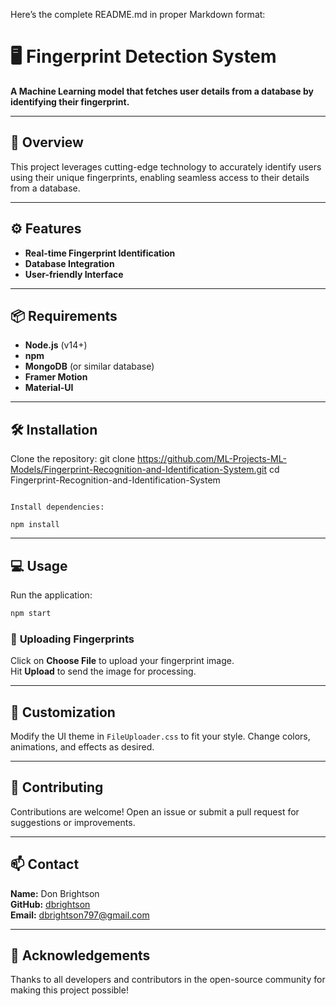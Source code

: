 Here’s the complete README.md in proper Markdown format:

# 🖥️ **Fingerprint Detection System**

**A Machine Learning model that fetches user details from a database by identifying their fingerprint.**

---

## 🚀 **Overview**

This project leverages cutting-edge technology to accurately identify users using their unique fingerprints, enabling seamless access to their details from a database.

---

## ⚙️ **Features**

- **Real-time Fingerprint Identification**
- **Database Integration**
- **User-friendly Interface**

---

## 📦 **Requirements**

- **Node.js** (v14+)
- **npm**
- **MongoDB** (or similar database)
- **Framer Motion**
- **Material-UI**

---

## 🛠️ **Installation**

Clone the repository:
git clone https://github.com/ML-Projects-ML-Models/Fingerprint-Recognition-and-Identification-System.git
cd Fingerprint-Recognition-and-Identification-System
```

Install dependencies:

npm install
```

---

## 💻 **Usage**

Run the application:

```bash
npm start
```

### 📁 **Uploading Fingerprints**

Click on **Choose File** to upload your fingerprint image.  
Hit **Upload** to send the image for processing.

---

## 🎨 **Customization**

Modify the UI theme in `FileUploader.css` to fit your style. Change colors, animations, and effects as desired.

---

## 🤝 **Contributing**

Contributions are welcome! Open an issue or submit a pull request for suggestions or improvements.

---

## 📫 **Contact**

**Name:** Don Brightson  
**GitHub:** [dbrightson](https://github.com/dbrightson)  
**Email:** dbrightson797@gmail.com

---

## 🌌 **Acknowledgements**

Thanks to all developers and contributors in the open-source community for making this project possible!
```
